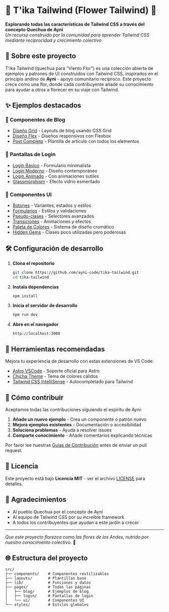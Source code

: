 # 🌸 T'ika Tailwind (Flower Tailwind) 🌱

**Explorando todas las características de Tailwind CSS a través del concepto Quechua de Ayni**  
_Un recurso construido por la comunidad para aprender Tailwind CSS mediante reciprocidad y crecimiento colectivo_

## 🌿 Sobre este proyecto

T'ika Tailwind (quechua para "Viento Flor") es una colección abierta de ejemplos y patrones de UI construidos con Tailwind CSS, inspirados en el principio andino de **Ayni** - apoyo comunitario recíproco. Este proyecto crece como una flor, donde cada contribuyente añade su conocimiento para ayudar a otros a florecer en su viaje con Tailwind.

## ✨ Ejemplos destacados

### 🌼 Componentes de Blog

- [Diseño Grid](/blog/grid-layout) - Layouts de blog usando CSS Grid
- [Diseño Flex](/blog/flex-layout) - Diseños responsivos con Flexbox
- [Post Completo](/blog/post) - Plantilla de artículo con todos los elementos

### 🔐 Pantallas de Login

- [Login Básico](/login/basic) - Formulario minimalista
- [Login Moderno](/login/modern) - Diseño contemporáneo
- [Login Animado](/login/animated) - Con animaciones sutiles
- [Glassmorphism](/login/glassmorphism) - Efecto vidrio esmerilado

### 🎨 Componentes UI

- [Botones](/ui/buttons-example) - Variantes, estados y estilos
- [Formularios](/ui/form-styling) - Estilos y validaciones
- [Pseudo-clases](/ui/pseudo-classes-demo) - Selectores avanzados
- [Transiciones](/ui/transitions-animations) - Animaciones y efectos
- [Paleta de Colores](/ui/color-palette) - Sistema de diseño cromático
- [Hidden Gems](/ui/hidden-gems) - Clases poco utilizadas pero poderosas

## 🛠️ Configuración de desarrollo

1. **Clona el repositorio**

   ```bash
   git clone https://github.com/ayni-code/tika-tailwind.git
   cd tika-tailwind
   ```

2. **Instala dependencias**

   ```bash
   npm install
   ```

3. **Inicia el servidor de desarrollo**

   ```bash
   npm run dev
   ```

4. **Abre en el navegador**
   ```
   http://localhost:3000
   ```

## 🌈 Herramientas recomendadas

Mejora tu experiencia de desarrollo con estas extensiones de VS Code:

- [Astro VSCode](https://marketplace.visualstudio.com/items/?itemName=astro-build.astro-vscode) - Soporte oficial para Astro
- [Chicha Theme](https://marketplace.visualstudio.com/items/?itemName=benitoanagua.chicha-vscode-theme) - Tema de colores cálidos
- [Tailwind CSS IntelliSense](https://marketplace.visualstudio.com/items/?itemName=bradlc.vscode-tailwindcss) - Autocompletado para Tailwind

## 🤝 Cómo contribuir

Aceptamos todas las contribuciones siguiendo el espíritu de Ayni:

1. **Añade un nuevo ejemplo** - Crea un componente o patrón nuevo
2. **Mejora ejemplos existentes** - Documentación o accesibilidad
3. **Soluciona problemas** - Ayuda a resolver issues
4. **Comparte conocimiento** - Añade comentarios explicando técnicas

Por favor lee nuestras [Guías de Contribución](CONTRIBUTING.md) antes de enviar un pull request.

## 📜 Licencia

Este proyecto está bajo **Licencia MIT** - ver el archivo [LICENSE](LICENSE) para detalles.

## 🌸 Agradecimientos

- Al pueblo Quechua por el concepto de Ayni
- Al equipo de Tailwind CSS por su increíble framework
- A todos los contribuyentes que ayudan a este jardín a crecer

---

_Que este proyecto florezca como las flores de los Andes, nutrido por nuestro conocimiento colectivo._ 🌱

## 🌐 Estructura del proyecto

```
src/
├── components/    # Componentes reutilizables
├── layouts/       # Plantillas base
├── lib/           # Funciones y datos
├── pages/         # Todas las páginas
│   ├── blog/      # Ejemplos de blog
│   ├── login/     # Pantallas de login
│   └── ui/        # Componentes UI
└── styles/        # Estilos globales
```
